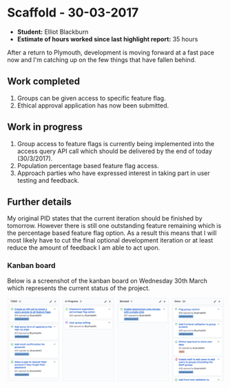 # Scaffold - 30-03-2017

* **Student:** Elliot Blackburn
* **Estimate of hours worked since last highlight report:** 35 hours

After a return to Plymouth, development is moving forward at a fast pace now and I'm catching up on the few things that have fallen behind.

## Work completed

1. Groups can be given access to specific feature flag.
2. Ethical approval application has now been submitted.

## Work in progress

1. Group access to feature flags is currently being implemented into the access query API call which should be delivered by the end of today (30/3/2017).
2. Population percentage based feature flag access.
3. Approach parties who have expressed interest in taking part in user testing and feedback.

## Further details

My original PID states that the current iteration should be finished by tomorrow. However there is still one outstanding feature remaining which is the percentage based feature flag option. As a result this means that I will most likely have to cut the final optional development iteration or at least reduce the amount of feedback I am able to act upon.

### Kanban board

Below is a screenshot of the kanban board on Wednesday 30th March which represents the current status of the project.

![Kanban Board 2017-03-30](./assets/2017-03-30-kanban.png)